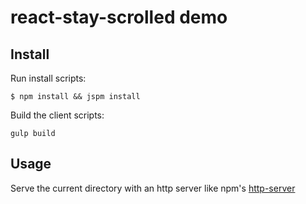 # react-stay-scrolled demo

## Install

Run install scripts:

```
$ npm install && jspm install
```

Build the client scripts:

```
gulp build
```

## Usage

Serve the current directory with an http server like npm's [http-server](https://www.npmjs.com/package/http-server)
